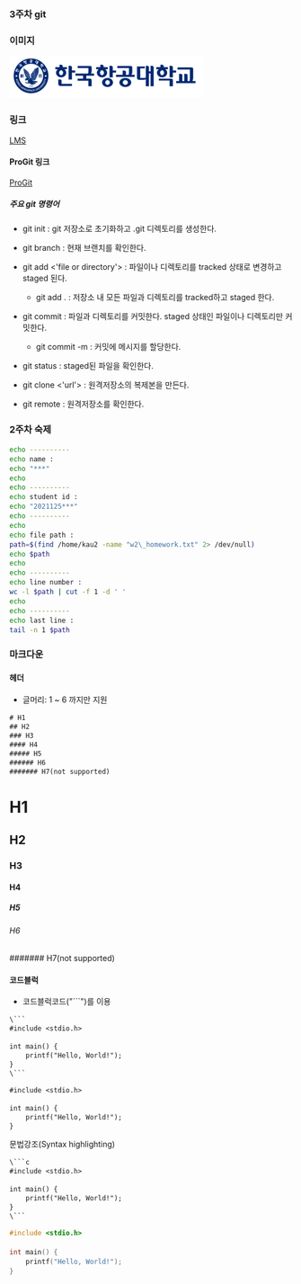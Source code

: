 ### 3주차 git
### 이미지
!['한국항공대학교 로고'](../img/kau/logo.png)
### 링크
[LMS][lmslink]

[lmslink]: https://lms.kau.ac.kr/login.php
#### ProGit 링크
[ProGit][progitlink]

[progitlink]: https://git-scm.com

##### 주요 git 명령어
* git init : git 저장소로 초기화하고 .git 디렉토리를 생성한다.

* git branch : 현재 브랜치를 확인한다.

* git add <'file or directory'> : 파일이나 디렉토리를 tracked 상태로 변경하고 staged 된다.
  * git add . : 저장소 내 모든 파일과 디렉토리를 tracked하고 staged 한다.

* git commit : 파일과 디렉토리를 커밋한다. staged 상태인 파일이나 디렉토리만 커밋한다.
  * git commit -m : 커밋에 메시지를 할당한다.

* git status : staged된 파일을 확인한다.

* git clone <'url'> : 원격저장소의 복제본을 만든다.

* git remote : 원격저장소를 확인한다.

### 2주차 숙제
```sh
echo ----------
echo name :
echo "***"
echo
echo ----------
echo student id :
echo "2021125***"
echo ----------
echo
echo file path :
path=$(find /home/kau2 -name "w2\_homework.txt" 2> /dev/null)
echo $path
echo
echo ----------
echo line number :
wc -l $path | cut -f 1 -d ' '
echo
echo ----------
echo last line :
tail -n 1 $path
```

### 마크다운

#### 헤더
* 글머리: 1 ~ 6 까지만 지원
```
# H1
## H2
### H3
#### H4
##### H5
###### H6
####### H7(not supported)
```
# H1
## H2
### H3
#### H4
##### H5
###### H6
####### H7(not supported)

#### 코드블럭
* 코드블럭코드("```")를 이용
```
\```
#include <stdio.h>

int main() {
    printf("Hello, World!");
}
\```
```
```
#include <stdio.h>

int main() {
    printf("Hello, World!");
}
```
문법강조(Syntax highlighting)
```
\```c
#include <stdio.h>

int main() {
    printf("Hello, World!");
}
\```
```
```c
#include <stdio.h>

int main() {
    printf("Hello, World!");
}
```
